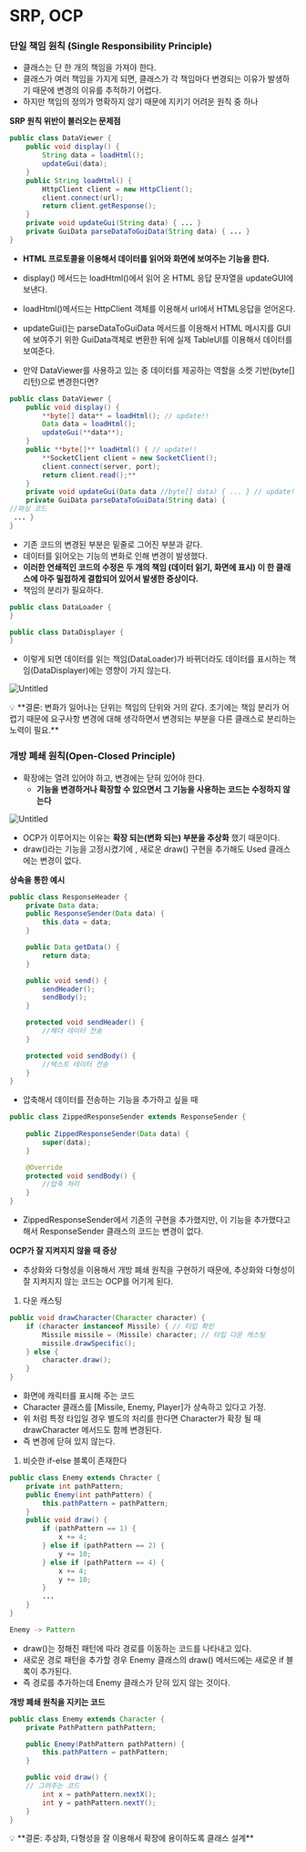# SRP, OCP

### 단일 책임 원칙 (Single Responsibility Principle)

- 클래스는 단 한 개의 책임을 가져야 한다.
- 클래스가 여러 책임을 가지게 되면, 클래스가 각 책임마다 변경되는 이유가 발생하기 때문에 변경의 이유를 추적하기 어렵다.
- 하지만 책임의 정의가 명확하지 않기 때문에 지키기 어려운 원칙 중 하나

**SRP 원칙 위반이 불러오는 문제점**

```java
public class DataViewer {
	public void display() {
		String data = loadHtml();
		updateGui(data);
	}
	public String loadHtml() {
		HttpClient client = new HttpClient();
		client.connect(url);
		return client.getResponse();
	}
	private void updateGui(String data) { ... }
	private GuiData parseDataToGuiData(String data) { ... }
}
```

- **HTML 프로토콜을 이용해서 데이터를 읽어와 화면에 보여주는 기능을 한다.**
- display() 메서드는 loadHtml()에서 읽어 온 HTML 응답 문자열을 updateGUI에 보낸다.
- loadHtml()메서드는 HttpClient 객체를 이용해서 url에서 HTML응답을 얻어온다.
- updateGui()는 parseDataToGuiData 메서드를 이용해서 HTML 메시지를 GUI에 보여주기 위한 GuiData객체로 변환한 뒤에 실제 TableUI를 이용해서 데이터를 보여준다.

- 만약 DataViewer를 사용하고 있는 중 데이터를 제공하는 역할을 소켓 기반(byte[] 리턴)으로 변경한다면?

```java
public class DataViewer {
	public void display() {
		**byte[] data** = loadHtml(); // update!!
		Data data = loadHtml();
		updateGui(**data**);
	}
	public **byte[]** loadHtml() { // update!!
		**SocketClient client = new SocketClient();
		client.connect(server, port);
		return client.read();**
	}
	private void updateGui(Data data //byte[] data) { ... } // update!!
	private GuiData parseDataToGuiData(String data) {
//파싱 코드
 ... }
}
```

- 기존 코드의 변경된 부분은 밑줄로 그어진 부분과 같다.
- 데이터를 읽어오는 기능의 변화로 인해 변경이 발생했다.
- **이러한 연쇄적인 코드의 수정은 두 개의 책임 (데이터 읽기, 화면에 표시) 이 한 클래스에 아주 밀접하게 결합되어 있어서 발생한 증상이다.**
- 책임의 분리가 필요하다.

```java
public class DataLoader {
}

public class DataDisplayer {
}
```

- 이렇게 되면 데이터를 읽는 책임(DataLoader)가 바뀌더라도 데이터를 표시하는 책임(DataDisplayer)에는 영향이 가지 않는다.

![Untitled](SRP,%20OCP%205ee5304278ba459bbeffed00e650e19c/Untitled.png)

<aside>
💡 **결론: 변화가 일어나는 단위는 책임의 단위와 거의 같다.
초기에는 책임 분리가 어렵기 때문에 요구사항 변경에 대해 생각하면서 변경되는 부분을 다른 클래스로 분리하는 노력이 필요.**

</aside>

### 개방 폐쇄 원칙(Open-Closed Principle)

- 확장에는 열려 있어야 하고, 변경에는 닫혀 있어야 한다.
    - **기능을 변경하거나 확장할 수 있으면서 그 기능을 사용하는 코드는 수정하지 않는다**

![Untitled](SRP,%20OCP%205ee5304278ba459bbeffed00e650e19c/Untitled%201.png)

- OCP가 이루어지는 이유는 **확장 되는(변화 되는) 부분을 추상화** 했기 때문이다.
- draw()라는 기능을 고정시켰기에 , 새로운 draw() 구현을 추가해도 Used 클래스에는 변경이 없다.

**상속을 통한 예시**

```java
public class ResponseHeader {
	private Data data;
	public ResponseSender(Data data) {
		this.data = data;
	}

	public Data getData() {
		return data;
	}

	public void send() {
		sendHeader();
		sendBody();
	}

	protected void sendHeader() {
		//헤더 데이터 전송
	}

	protected void sendBody() {
		//텍스트 데이터 전송
	}
}
```

- 압축해서 데이터를 전송하는 기능을 추가하고 싶을 때

```java
public class ZippedResponseSender extends ResponseSender {
	
	public ZippedResponseSender(Data data) {
		super(data);
	}

	@Override
	protected void sendBody() {
		//압축 처리
	}
}
```

- ZippedResponseSender에서 기존의 구현을 추가했지만, 이 기능을 추가했다고 해서 ResponseSender 클래스의 코드는 변경이 없다.

**OCP가 잘 지켜지지 않을 때 증상**

- 추상화와 다형성을 이용해서 개방 폐쇄 원칙을 구현하기 때문에, 추상화와 다형성이 잘 지켜지지 않는 코드는 OCP를 어기게 된다.

1. 다운 캐스팅

```java
public void drawCharacter(Character character) {
	if (character instanceof Missile) { // 타입 확인
		Missile missile = (Missile) character; // 타입 다운 캐스팅
		missile.drawSpecific();
	} else {
		character.draw();
	}
}
```

- 화면에 캐릭터를 표시해 주는 코드
- Character 클래스를 [Missile, Enemy, Player]가 상속하고 있다고 가정.
- 위 처럼 특정 타입일 경우 별도의 처리를 한다면 Character가 확장 될 때 drawCharacter 메서드도 함께 변경된다.
- 즉 변경에 닫혀 있지 않는다.

1. 비슷한 if-else 블록이 존재한다

```java
public class Enemy extends Chracter {
	private int pathPattern;
	public Enemy(int pathPattern) {
		this.pathPattern = pathPattern;
	}
	public void draw() {
		if (pathPattern == 1) {
			x += 4;
		} else if (pathPattern == 2) {
			y += 10;
		} else if (pathPattern == 4) {
			x += 4;
			y += 10;
		}
		...
	}
}

Enemy -> Pattern
```

- draw()는 정해진 패턴에 따라 경로를 이동하는 코드를 나타내고 있다.
- 새로운 경로 패턴을 추가할 경우 Enemy 클래스의 draw() 메서드에는 새로운  if 블록이 추가된다.
- 즉 경로를 추가하는데 Enemy 클래스가 닫혀 있지 않는 것이다.

**개방 폐쇄 원칙을 지키는 코드**

```java
public class Enemy extends Character {
	private PathPattern pathPattern;

	public Enemy(PathPattern pathPattern) {
		this.pathPattern = pathPattern;
	}

	public void draw() {
	// 그려주는 코드
		int x = pathPattern.nextX();
		int y = pathPattern.nextY();
	}
}
```

<aside>
💡 **결론: 추상화, 다형성을 잘 이용해서 확장에 용이하도록 클래스 설계**

</aside>